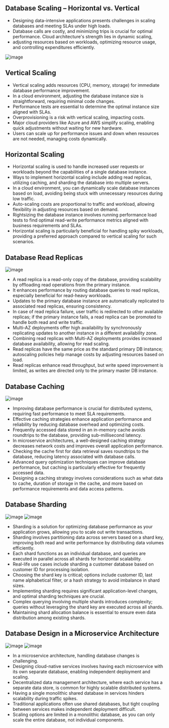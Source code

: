 


Database Scaling – Horizontal vs. Vertical
--
- Designing data-intensive applications presents challenges in scaling databases and meeting SLAs under high loads.
- Database calls are costly, and minimizing trips is crucial for optimal performance. Cloud architecture's strength lies in dynamic scaling,
- adjusting resources based on workloads, optimizing resource usage, and controlling expenditures efficiently.

![image](https://github.com/pavankumar0077/Aws-Devops/assets/40380941/53b30ee4-2ab6-43d7-bc0a-a7b893f0a659)

Vertical Scaling
--
- Vertical scaling adds resources (CPU, memory, storage) for immediate database performance improvement.
- In a cloud environment, adjusting the database instance size is straightforward, requiring minimal code changes.
- Performance tests are essential to determine the optimal instance size aligned with SLAs.
- Overprovisioning is a risk with vertical scaling, impacting costs.
- Major cloud providers like Azure and AWS simplify scaling, enabling quick adjustments without waiting for new hardware.
- Users can scale up for performance issues and down when resources are not needed, managing costs dynamically.

Horizontal Scaling
--
- Horizontal scaling is used to handle increased user requests or workloads beyond the capabilities of a single database instance.
- Ways to implement horizontal scaling include adding read replicas, utilizing caching, and sharding the database into multiple servers.
- In a cloud environment, you can dynamically scale database instances based on load, avoiding being stuck with unnecessary resources during low traffic.
- Auto-scaling costs are proportional to traffic and workload, allowing flexibility in adjusting resources based on demand.
- Rightsizing the database instance involves running performance load tests to find optimal read-write performance metrics aligned with business requirements and SLAs.
- Horizontal scaling is particularly beneficial for handling spiky workloads, providing a preferred approach compared to vertical scaling for such scenarios.

Database Read Replicas
--
![image](https://github.com/pavankumar0077/Aws-Devops/assets/40380941/dd5b9586-8856-4800-8633-978ea7086d49)

- A read replica is a read-only copy of the database, providing scalability by offloading read operations from the primary instance.
- It enhances performance by routing database queries to read replicas, especially beneficial for read-heavy workloads.
- Updates to the primary database instance are automatically replicated to associated read replicas, ensuring consistency.
- In case of read replica failure, user traffic is redirected to other available replicas; if the primary instance fails, a read replica can be promoted to handle both read and write traffic.
- Multi-AZ deployments offer high availability by synchronously replicating updates to another instance in a different availability zone.
- Combining read replicas with Multi-AZ deployments provides increased database availability, allowing for read scaling.
- Read replicas have the same price as the standard primary DB instance; autoscaling policies help manage costs by adjusting resources based on load.
- Read replicas enhance read throughput, but write speed improvement is limited, as writes are directed only to the primary master DB instance.

Database Caching 
--
![image](https://github.com/pavankumar0077/Aws-Devops/assets/40380941/ab4c6d78-2028-400c-858a-406be1ad830f)

- Improving database performance is crucial for distributed systems, requiring fast performance to meet SLA requirements.
- Effective caching strategies enhance application performance and reliability by reducing database overhead and optimizing costs.
- Frequently accessed data stored in an in-memory cache avoids roundtrips to the database, providing sub-millisecond latency.
- In microservice architectures, a well-designed caching strategy decreases network costs and improves overall application performance.
- Checking the cache first for data retrieval saves roundtrips to the database, reducing latency associated with database calls.
- Advanced query optimization techniques can improve database performance, but caching is particularly effective for frequently accessed data.
- Designing a caching strategy involves considerations such as what data to cache, duration of storage in the cache, and more based on performance requirements and data access patterns.

Database Sharding
--
![image](https://github.com/pavankumar0077/Aws-Devops/assets/40380941/1af6afba-6415-4079-922a-8ebdbbea518f)
![image](https://github.com/pavankumar0077/Aws-Devops/assets/40380941/26d2f925-a781-4919-911f-7ab64792497d)

- Sharding is a solution for optimizing database performance as your application grows, allowing you to scale out write transactions.
- Sharding involves partitioning data across servers based on a shard key, improving both read and write performance by distributing data volumes efficiently.
- Each shard functions as an individual database, and queries are executed in parallel across all shards for horizontal scalability.
- Real-life use cases include sharding a customer database based on customer ID for processing isolation.
- Choosing the shard key is critical; options include customer ID, last name alphabetical filter, or a hash strategy to avoid imbalance in shard sizes.
- Implementing sharding requires significant application-level changes, and optimal sharding techniques are crucial.
- Complex querying involving multiple shards introduces complexity; queries without leveraging the shard key are executed across all shards.
- Maintaining shard allocation balance is essential to ensure even data distribution among existing shards.


Database Design in a Microservice Architecture 
--
![image](https://github.com/pavankumar0077/Aws-Devops/assets/40380941/85150c17-3330-4ea7-8f42-9a1802a4ddf8)
![image](https://github.com/pavankumar0077/Aws-Devops/assets/40380941/04d47871-c480-45fe-af14-3894bd23fc2b)

- In a microservice architecture, handling database changes is challenging.
- Designing cloud-native services involves having each microservice with its own separate database, enabling independent deployment and scaling.
- Decentralized data management architecture, where each service has a separate data store, is common for highly scalable distributed systems.
- Having a single monolithic shared database in services hinders scalability during traffic spikes.
- Traditional applications often use shared databases, but tight coupling between services makes independent deployment difficult.
- Scaling options are limited in a monolithic database, as you can only scale the entire database, not individual components.











